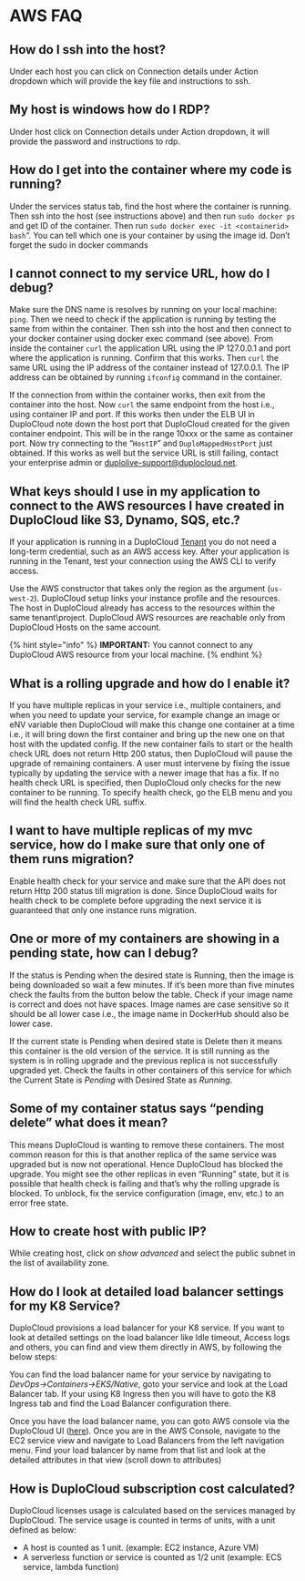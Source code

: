 # AWS FAQ

## **How do I ssh into the host?** <a href="#0-toc-title" id="0-toc-title"></a>

Under each host you can click on Connection details under Action dropdown which will provide the key file and instructions to ssh.

## My host is windows how do I RDP? <a href="#1-toc-title" id="1-toc-title"></a>

Under host click on Connection details under Action dropdown, it will provide the password and instructions to rdp.

## How do I get into the container where my code is running? <a href="#2-toc-title" id="2-toc-title"></a>

Under the services status tab, find the host where the container is running. Then ssh into the host (see instructions above) and then run `sudo docker ps` and get ID of the container. Then run `sudo docker exec -it <containerid> bash`“. You can tell which one is your container by using the image id. Don’t forget the sudo in docker commands

## I cannot connect to my service URL, how do I debug? <a href="#3-toc-title" id="3-toc-title"></a>

Make sure the DNS name is resolves by running on your local machine: `ping`. Then we need to check if the application is running by testing the same from within the container. Then ssh into the host and then connect to your docker container using docker exec command (see above). From inside the container `curl` the application URL using the IP 127.0.0.1 and port where the application is running. Confirm that this works. Then `curl` the same URL using the IP address of the container instead of 127.0.0.1. The IP address can be obtained by running `ifconfig` command in the container.

If the connection from within the container works, then exit from the container into the host. Now `curl` the same endpoint from the host i.e., using container IP and port. If this works then under the ELB UI in DuploCloud note down the host port that DuploCloud created for the given container endpoint. This will be in the range 10xxx or the same as container port. Now try connecting to the “`HostIP`” and `DuploMappedHostPort` just obtained. If this works as well but the service URL is still failing, contact your enterprise admin or [duplolive-support@duplocloud.net](mailto:duplolive-support@duplocloud.net).

## What keys should I use in my application to connect to the AWS resources I have created in DuploCloud like S3, Dynamo, SQS, etc.? <a href="#4-toc-title" id="4-toc-title"></a>

If your application is running in a DuploCloud [Tenant](../getting-started/application-focussed-interface/tenant.md) you do not need a long-term credential, such as an AWS access key. After your application is running in the Tenant, test your connection using the AWS CLI to verify access.   &#x20;

Use the AWS constructor that takes only the region as the argument (`us-west-2`). DuploCloud setup links your instance profile and the resources. The host in DuploCloud already has access to the resources within the same tenant\project. DuploCloud AWS resources are reachable only from DuploCloud Hosts on the same account.

{% hint style="info" %}
**IMPORTANT:** You cannot connect to any DuploCloud AWS resource from your local machine.
{% endhint %}

## What is a rolling upgrade and how do I enable it? <a href="#5-toc-title" id="5-toc-title"></a>

If you have multiple replicas in your service i.e., multiple containers, and when you need to update your service, for example change an image or eNV variable then DuploCloud will make this change one container at a time i.e., it will bring down the first container and bring up the new one on that host with the updated config. If the new container fails to start or the health check URL does not return Http 200 status, then DuploCloud will pause the upgrade of remaining containers. A user must intervene by fixing the issue typically by updating the service with a newer image that has a fix. If no health check URL is specified, then DuploCloud only checks for the new container to be running. To specify health check, go the ELB menu and you will find the health check URL suffix.

## I want to have multiple replicas of my mvc service, how do I make sure that only one of them runs migration? <a href="#6-toc-title" id="6-toc-title"></a>

Enable health check for your service and make sure that the API does not return Http 200 status till migration is done. Since DuploCloud waits for health check to be complete before upgrading the next service it is guaranteed that only one instance runs migration.

## One or more of my containers are showing in a pending state, how can I debug? <a href="#7-toc-title" id="7-toc-title"></a>

If the status is Pending when the desired state is Running, then the image is being downloaded so wait a few minutes. If it’s been more than five minutes check the faults from the button below the table. Check if your image name is correct and does not have spaces. Image names are case sensitive so it should be all lower case i.e., the image name in DockerHub should also be lower case.

If the current state is Pending when desired state is Delete then it means this container is the old version of the service. It is still running as the system is in rolling upgrade and the previous replica is not successfully upgraded yet. Check the faults in other containers of this service for which the Current State is _Pending_ with Desired State as _Running_.

## Some of my container status says “pending delete” what does it mean? <a href="#8-toc-title" id="8-toc-title"></a>

This means DuploCloud is wanting to remove these containers. The most common reason for this is that another replica of the same service was upgraded but is now not operational. Hence DuploCloud has blocked the upgrade. You might see the other replicas in even “Running” state, but it is possible that health check is failing and that’s why the rolling upgrade is blocked. To unblock, fix the service configuration (image, env, etc.) to an error free state.

## How to create host with public IP? <a href="#9-toc-title" id="9-toc-title"></a>

While creating host, click on _show advanced_ and select the public subnet in the list of availability zone.

## How do I look at detailed load balancer settings for my K8 Service?

DuploCloud provisions a load balancer for your K8 service. If you want to look at detailed settings on the load balancer like Idle timeout, Access logs and others, you can find and view them directly in AWS, by following the below steps:

You can find the load balancer name for your service by navigating to _DevOps->Containers->EKS/Native_, goto your service and look at the Load Balancer tab. If your using K8 Ingress then you will have to goto the K8 Ingress tab and find the Load Balancer configuration there.

Once you have the load balancer name, you can goto AWS console via the DuploCloud UI ([here](use-cases/jit-access.md)). Once you are in the AWS Console, navigate to the EC2 service view and navigate to Load Balancers from the left navigation menu. Find your load balancer by name from that list and look at the detailed attributes in that view (scroll down to attributes)

## How is DuploCloud subscription cost calculated?

DuploCloud licenses usage is calculated based on the services managed by DuploCloud. The service usage is counted in terms of units, with a unit defined as below:

* A host is counted as 1 unit. (example: EC2 instance, Azure VM)
* A serverless function or service is counted as 1/2 unit (example: ECS service, lambda function)

